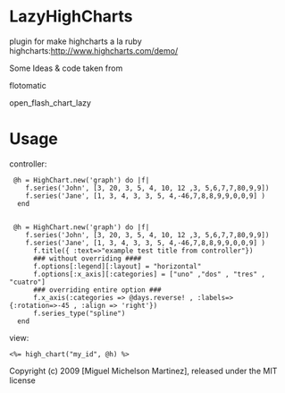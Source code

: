 LazyHighCharts
==============

plugin for make highcharts a la ruby
  highcharts:http://www.highcharts.com/demo/

Some Ideas & code taken from 

  flotomatic

  open_flash_chart_lazy
  

Usage
=======

  controller:
  
     @h = HighChart.new('graph') do |f|
        f.series('John', [3, 20, 3, 5, 4, 10, 12 ,3, 5,6,7,7,80,9,9])
        f.series('Jane', [1, 3, 4, 3, 3, 5, 4,-46,7,8,8,9,9,0,0,9] )
      end
      
      
     @h = HighChart.new('graph') do |f|
        f.series('John', [3, 20, 3, 5, 4, 10, 12 ,3, 5,6,7,7,80,9,9])
        f.series('Jane', [1, 3, 4, 3, 3, 5, 4,-46,7,8,8,9,9,0,0,9] )		
          f.title({ :text=>"example test title from controller"})
          ### without overriding ####
          f.options[:legend][:layout] = "horizontal"
          f.options[:x_axis][:categories] = ["uno" ,"dos" , "tres" , "cuatro"]
          ### overriding entire option ###
          f.x_axis(:categories => @days.reverse! , :labels=>{:rotation=>-45 , :align => 'right'})
          f.series_type("spline")
      end
      
  view:
  
    <%= high_chart("my_id", @h) %>
    


Copyright (c) 2009 [Miguel Michelson Martinez], released under the MIT license
